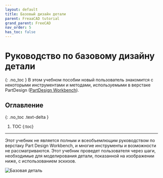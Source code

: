 ```yaml
---
layout: default
title: Базовый дизайн детали
parent: FreaaCAD tutorial
grand_parent: FreeCAD
nav_order: 5
has_toc: false
---
```


# Руководство по базовому дизайну детали
{: .no_toc }
В этом учебном пособии новый пользователь знакомится с некоторыми инструментами и методами, используемыми в верстаке PartDesign  ([PartDesign Workbench](https://wiki.freecadweb.org/PartDesign_Workbench)).

## Оглавление
{: .no_toc .text-delta }

1. TOC
{:toc}

---

Этот учебник не является полным и всеобъемлющим руководством по верстаку Part Design Workbench, и многие инструменты и возможности не рассматриваются. Этот учебник проведет пользователя через шаги, необходимые для моделирования детали, показанной на изображении ниже, с использованием эскизов.

![Базовая деталь](/just-the-docs/assets/images/freecad/freecad-tutorial/freecad-tutorial-basic-part-design.jpg "Базовая деталь")

